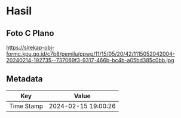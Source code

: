 # Hasil

## Foto C Plano

https://sirekap-obj-formc.kpu.go.id/c7b8/pemilu/ppwp/11/15/05/20/42/1115052042004-20240214-192735--737069f3-9317-466b-bc4b-a05bd385c0bb.jpg


## Metadata

| Key        | Value               |
| ---------- | ------------------- |
| Time Stamp | 2024-02-15 19:00:26 |



